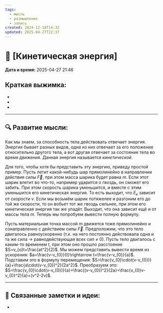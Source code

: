 ```yaml
---
tags:
  - мысль
  - размышление
  - запись
created: 2024-12-18T14:32
updated: 2025-04-27T22:37
---
```


# 💭  [Кинетическая энергия]

**Дата и время:** 2025-04-27 21:46

**Краткая выжимка:**
 - 
 - 
 - 
 - 

---

## 🔍 Развитие мысли:

Как мы знаем, за способность тела действовать отвечает энергия. Энергия бывает разных видов, одна из них отвечает за его положение относительно другого тела, а вот другая отвечает за состояние тела во время движения. Данная энергия называется *кинетической*.

Для того, чтобы хотя бы представить эту энергию, приведу простой пример. Пусть летит какой-нибудь шар прямолинейно в направлении действия силы $\vec{F}$, при этом масса шарика будет равна $m$. Если этот шарик влетит во что-то, например ударится о гвоздь, он сможет его забить. При этом скорость шарика уменьшится, и вместе с этим уменьшится его кинетическая энергия. То есть выходит, что $E_{к}$ зависит от скорости $v$.
Если мы возьмём шарик потяжелее и разгоним его до той же скорости, то он вобьет тот же гвоздь сильнее, при этом его кинетическая энергия так же упадёт. Выходит, что она зависит ещё и от массы тела $m$. Теперь мы попробуем вывести полную формулу.

Пусть материальная точка массой $m$ движется тоже прямолинейно и сонаправленно с действием силы $\vec{F}$. Предположим, что это тело двигалось равноускоренно (т.к. на него постоянно действовала одна и та же сила $\rightarrow$ равнодействующая всех сил $\neq$ 0). Пусть тело двигалось с каким-то временем $t$, при этом оно прошло расстояние $S=v_{o}t+\frac{at^2}{2}$. Мы можем представить вывести время из ускорения: $a=\frac{v-v_{0}}{t}\rightarrow t=\frac{v-v_{0}}{a}$. Подставим это в формулу перемещения: $S=\frac{v_{0}\cdot(v-v_{0})}{a}+\frac{a\cdot(v-v_{0})^2}{2a^2}$. Преобразуем это: $S=\frac{v_{0}\cdot(v-v_{0})}{a}+\frac{(v-v_{0})^2}{2a}=\frac{v_{0}v-v_{0}^2}{a}+(v^2-2v)$.

---

## 🔄 Связанные заметки и идеи:

- 



